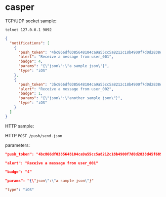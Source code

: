 casper
======

TCP/UDP socket sample:

`telnet 127.0.0.1 9092`

```json
{
  "notifications": [
    {
      "push_token": "4bc866df0385648104ca9a55cc5a8212c18b4900f7d0d2838d45f6895792f06e",
      "alert": "Receive a message from user_001",
      "badge": 4,
      "params": "{\"json\":\"a sample json\"}",
      "type": "iOS"
    },
    {
      "push_token": "3bc866df0385648104ca9a55cc5a8212c18b4900f7d0d2838d45f6895792f06e",
      "alert": "Receive a message from user_002",
      "badge": 1,
      "params": "{\"json\":\"another sample json\"}",
      "type": "iOS"
    }
  ]
}
```

HTTP sample:

HTTP `POST /push/send.json`

parameters:

```json
"push_token": "4bc866df0385648104ca9a55cc5a8212c18b4900f7d0d2838d45f6895792f06e"

"alert": "Receive a message from user_001"

"badge": "4"

"params": "{\"json\":\"a sample json\"}"

"type": "iOS"
```
